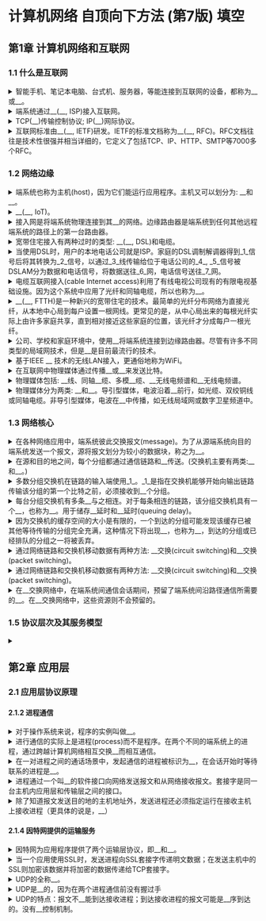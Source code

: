 <!-- markdownlint-disable MD033 -->
# 计算机网络 自顶向下方法 (第7版) 填空

## 第1章 计算机网络和互联网

### 1.1 什么是互联网

<details>
  <summary>智能手机、笔记本电脑、台式机、服务器，等能连接到互联网的设备，都称为__或__。</summary>
  <div>主机(host)</div>
  <div>端系统(end system)(因为在互联网的边缘，所以被称为端系统)</div>
</details>

<details>
  <summary>端系统通过__(__, ISP)接入互联网。</summary>
  <div>互联网服务提供商</div>
  <div>Internet Service Provider</div>
</details>

<details>
  <summary>TCP(__)传输控制协议; IP(__)网际协议。</summary>
  <div>Transmission Control Protocol</div>
  <div>Internet Protocol</div>
</details>

<details>
  <summary>互联网标准由__(__, IETF)研发。IETF的标准文档称为__(__, RFC)。RFC文档往往是技术性很强并相当详细的，它定义了包括TCP、IP、HTTP、SMTP等7000多个RFC。</summary>
  <div>互联网工程任务组</div>
  <div>Internet Engineering Task Force</div>
  <div>请求评论</div>
  <div>Request For Comment</div>
</details>

### 1.2 网络边缘

<details>
  <summary>端系统也称为主机(host)，因为它们能运行应用程序。主机又可以划分为: __和__。</summary>
  <div>客户端(client)</div>
  <div>服务器(server)</div>
</details>

<details>
  <summary>__(__, IoT)。</summary>
  <div>物联网</div>
  <div>Internet of Things</div>
</details>

<details>
  <summary>接入网是将端系统物理连接到其__的网络。边缘路由器是端系统到任何其他远程端系统的路径上的第一台路由器。</summary>
  <div>边缘路由器(edge router)</div>
</details>

<details>
  <summary>宽带住宅接入有两种过时的类型: __(__, DSL)和电缆。</summary>
  <div>数字用户线</div>
  <div>Digital Subscriber Line</div>
</details>

<details>
  <summary>当使用DSL时，用户的本地电话公司就是ISP。家庭的DSL调制解调器得到_1_信号后将其转换为_2_信号，以通过_3_线传输给位于电话公司的_4_, _5_信号被DSLAM分为数据和电话信号，将数据送往_6_网，电话信号送往_7_网。</summary>
  <div>1:数字</div>
  <div>2:模拟</div>
  <div>3:电话(双绞铜线)</div>
  <div>4:数字用户线接入复用器(DSLAM)</div>
  <div>5:模拟</div>
  <div>6:互联</div>
  <div>7:电话</div>
</details>

<details>
  <summary>电缆互联网接入(cable Internet access)利用了有线电视公司现有的有限电视基础设施。因为这个系统中应用了光纤和同轴电缆，所以也称为__。</summary>
  <div>混合光纤同轴系统</div>
</details>

<details>
  <summary>__(__, FTTH)是一种新兴的宽带住宅的技术。最简单的光纤分布网络为直接光纤，从本地中心局到每户设置一根网线。更常见的是，从中心局出来的每根光纤实际上由许多家庭共享，直到相对接近这些家庭的位置，该光纤才分成每户一根光纤。</summary>
  <div>光纤到户</div>
  <div>Fiber To The Home</div>
</details>

<details>
  <summary>公司、学校和家庭环境中，使用__将端系统连接到边缘路由器。尽管有许多不同类型的局域网技术，但是__是目前最流行的技术。</summary>
  <div>局域网(LAN)</div>
  <div>以太网</div>
</details>

<details>
  <summary>基于IEEE __ 技术的无线LAN接入，更通俗地称为WiFi。</summary>
  <div>802.11</div>
</details>

<details>
  <summary>在互联网中物理媒体通过传播__或__来发送比特。</summary>
  <div>电磁波</div>
  <div>光脉冲</div>
</details>

<details>
  <summary>物理媒体包括: __线、同轴__缆、多模__缆、__无线电频谱和__无线电频谱。</summary>
  <div>双绞铜</div>
  <div>电</div>
  <div>光纤</div>
  <div>陆地</div>
  <div>卫星</div>
</details>

<details>
  <summary>物理媒体分为两类: __和__。导引型媒体，电波沿着__前行，如光缆、双绞铜线或同轴电缆。非导引型媒体，电波在__中传播，如无线局域网或数字卫星频道中。</summary>
  <div>导引型媒体</div>
  <div>非导引型媒体</div>
  <div>固定媒体</div>
  <div>空气或外层空间</div>
</details>

### 1.3 网络核心

<details>
  <summary>在各种网络应用中，端系统彼此交换报文(message)。为了从源端系统向目的端系统发送一个报文，源将报文划分为较小的数据块，称之为__。</summary>
  <div>分组(packet)</div>
</details>

<details>
  <summary>在源和目的地之间，每个分组都通过通信链路和__传送。(交换机主要有两类:__和__。)</summary>
  <div>分组交换机(packet switch)</div>
  <div>路由器(router)</div>
  <div>链路层交换机(link-layer switch)</div>
</details>

<details>
  <summary>多数分组交换机在链路的输入端使用_1_。_1_是指在交换机能够开始向输出链路传输该分组的第一个比特之前，必须接收到__个分组。</summary>
  <div>1:存储转发传输(store-and-forward transmission)。</div>
  <div>整</div>
</details>

<details>
  <summary>每台分组交换机有多条__与之相连。对于每条相连的链路，该分组交换机具有一个__，也称为__。用于储存__延时和__延时(queuing delay)。</summary>
  <div>链路</div>
  <div>输出缓存(output buffer)</div>
  <div>输出队列(output queue)</div>
  <div>转发</div>
  <div>排队</div>
</details>

<details>
  <summary>因为交换机的缓存空间的大小是有限的，一个到达的分组可能发现该缓存已被其他等待传输的分组完全充满，这种情况下将出现__，也称为__，到达的分组或已经排队的分组之一将被丢弃。</summary>
  <div>分组丢失</div>
  <div>丢包(packet loss)</div>
</details>

<details>
  <summary>通过网络链路和交换机移动数据有两种方法: __交换(circuit switching)和__交换(packet switching)。</summary>
  <div>电路</div>
  <div>分组</div>
</details>

<details>
  <summary>通过网络链路和交换机移动数据有两种方法: __交换(circuit switching)和__交换(packet switching)。</summary>
  <div>电路</div>
  <div>分组</div>
</details>

<details>
  <summary>在__交换网络中，在端系统间通信会话期间，预留了端系统间沿路径通信所需要的__。在__交换网络中，这些资源则不会预留的。</summary>
  <div>电路</div>
  <div>资源(缓存，链路传输速率)</div>
  <div>分组</div>
</details>

### 1.5 协议层次及其服务模型

<details>
  <summary></summary>
  <div></div>
</details>

## 第2章 应用层

### 2.1 应用层协议原理

#### 2.1.2 进程通信

<details>
  <summary>对于操作系统来说，程序的实例叫做__。</summary>
  <div>进程(process)</div>
</details>

<details>
  <summary>进行通信的实际上是进程(process)而不是程序。在两个不同的端系统上的进程，通过跨越计算机网络相互交换__而相互通信。</summary>
  <div>报文(message)</div>
</details>

<details>
  <summary>在一对进程之间的通话场景中，发起通信的进程被标识为__，在会话开始时等待联系的进程是__。</summary>
  <div>客户</div>
  <div>服务器</div>
</details>

<details>
  <summary>进程通过一个叫__的软件接口向网络发送报文和从网络接收报文。套接字是同一台主机内应用层和传输层之间的接口。</summary>
  <div>套接字(socket)</div>
</details>

<details>
  <summary>除了知道报文发送目的地的主机地址外，发送进程还必须指定运行在接收主机上接收进程（更具体的说是，__）</summary>
  <div>接收套接字</div>
</details>

#### 2.1.4 因特网提供的运输服务

<details>
  <summary>因特网为应用程序提供了两个运输层协议，即__和__。</summary>
  <div>UDP</div>
  <div>TCP</div>
</details>

<details>
  <summary>当一个应用使用SSL时，发送进程向SSL套接字传递明文数据；在发送主机中的SSL则加密该数据并将加密的数据传递给TCP套接字。</summary>
  <div>单向工作</div>
</details>

<details>
  <summary>UDP的全称__。</summary>
  <div>User Datagram Protocol</div>
</details>

<details>
  <summary>UDP是__的，因为在两个进程通信前没有握过手</summary>
  <div>无连接</div>
</details>

<details>
  <summary>UDP的特点：报文不__能到达接收进程；到达接收进程的报文可能是__序到达的。没有__控制机制。</summary>
  <div>保证</div>
  <div>乱</div>
  <div>拥塞</div>
</details>

